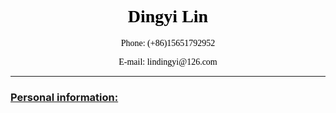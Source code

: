 <div style="margin: 0 auto;color: black;font-family: 'Times New Roman', Times, serif;text-align: center;">
    <h1 style="color: black;font-weight: 700;">Dingyi Lin</h1>
    <p>Phone: (+86)15651792952</p>
    <p>E-mail: lindingyi@126.com</p>
</div>
<hr/>
<h3><u>Personal information:</u></h3>
